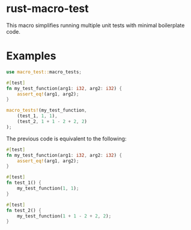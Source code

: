 # rust-macro-test
This macro simplifies running multiple unit tests with minimal boilerplate code.

# Examples
```rust
use macro_test::macro_tests;

#[test]
fn my_test_function(arg1: i32, arg2: i32) {
    assert_eq!(arg1, arg2);
}

macro_tests!(my_test_function,
    (test_1, 1, 1),
    (test_2, 1 + 1 - 2 + 2, 2)
);
```

The previous code is equivalent to the following:
```rust
#[test]
fn my_test_function(arg1: i32, arg2: i32) {
    assert_eq!(arg1, arg2);
}

#[test]
fn test_1() {
    my_test_function(1, 1);
}

#[test]
fn test_2() {
    my_test_function(1 + 1 - 2 + 2, 2);
}
```
